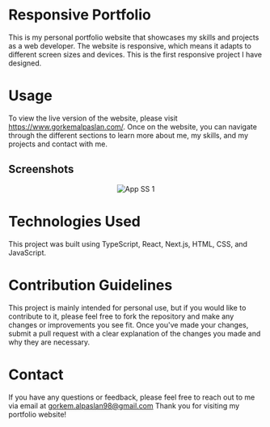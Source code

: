 
# Responsive Portfolio

This is my personal portfolio website that showcases my skills and projects as a web developer. The website is responsive, which means it adapts to different screen sizes and devices. This is the first responsive project I have designed.


# Usage

To view the live version of the website, please visit https://www.gorkemalpaslan.com/. Once on the website, you can navigate through the different sections to learn more about me, my skills, and my projects and contact with me.

## Screenshots
<p align="center">
  <img src="https://www.resimupload.org/images/2023/02/20/17be0a60a1c380133.png" alt="App SS 1">
</p>

# Technologies Used

This project was built using TypeScript, React, Next.js, HTML, CSS, and JavaScript.


# Contribution Guidelines

This project is mainly intended for personal use, but if you would like to contribute to it, please feel free to fork the repository and make any changes or improvements you see fit. Once you've made your changes, submit a pull request with a clear explanation of the changes you made and why they are necessary.

# Contact

If you have any questions or feedback, please feel free to reach out to me via email at gorkem.alpaslan98@gmail.com Thank you for visiting my portfolio website!


